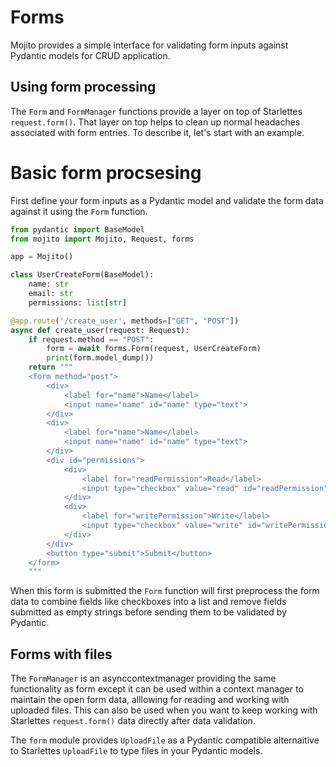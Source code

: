 # Forms
Mojito provides a simple interface for validating form inputs against Pydantic models for CRUD application.

## Using form processing
The `Form` and `FormManager` functions provide a layer on top of Starlettes `request.form()`. That layer on top helps to clean up normal headaches associated with form entries. To describe it, let's start with an example.

# Basic form procsesing
First define your form inputs as a Pydantic model and validate the form data against it using the `Form` function.
```py
from pydantic import BaseModel
from mojito import Mojito, Request, forms

app = Mojito()

class UserCreateForm(BaseModel):
    name: str
    email: str
    permissions: list[str]

@app.route('/create_user', methods=["GET", "POST"])
async def create_user(request: Request):
    if request.method == "POST":
        form = await forms.Form(request, UserCreateForm)
        print(form.model_dump())
    return """
    <form method="post">
        <div>
            <label for="name">Name</label>
            <input name="name" id="name" type="text">
        </div>
        <div>
            <label for="name">Name</label>
            <input name="name" id="name" type="text">
        </div>
        <div id="permissions">
            <div>
                <label for="readPermission">Read</label>
                <input type="checkbox" value="read" id="readPermission">
            </div>
            <div>
                <label for="writePermission">Write</label>
                <input type="checkbox" value="write" id="writePermission">
            </div>
        </div>
        <button type="submit">Submit</button>
    </form>
    """
```

When this form is submitted the `Form` function will first preprocess the form data to combine fields like checkboxes into a list and remove fields submitted as empty strings before sending them to be validated by Pydantic.

## Forms with files
The `FormManager` is an asynccontextmanager providing the same functionality as form except it can be used within a context manager to maintain the open form data, alllowing for reading and working with uploaded files. This can also be used when you want to keep working with Starlettes `request.form()` data directly after data validation.

The `form` module provides `UploadFile` as a Pydantic compatible alternaitive to Starlettes `UploadFile` to type files in your Pydantic models.